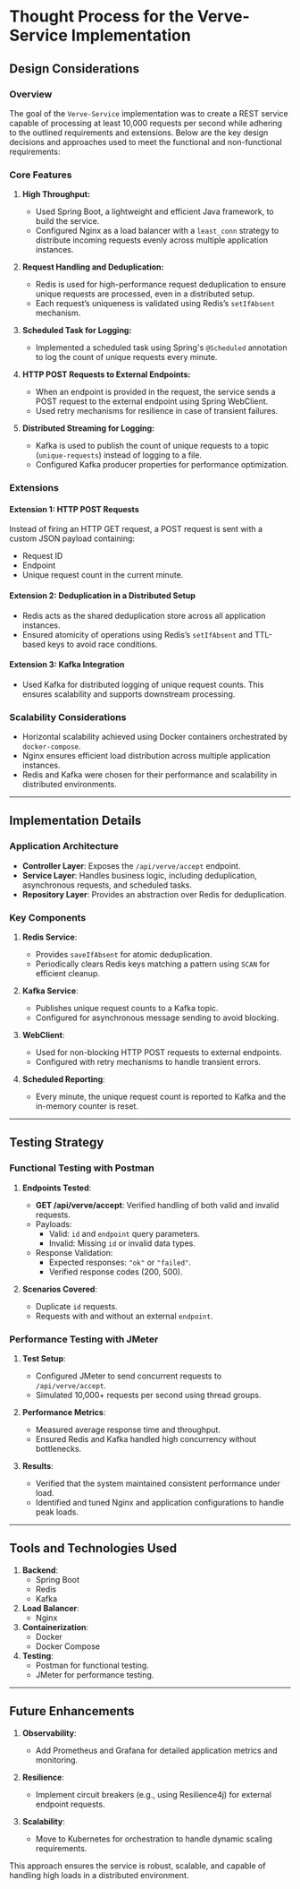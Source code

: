 # Thought Process for the Verve-Service Implementation

## Design Considerations

### Overview
The goal of the `Verve-Service` implementation was to create a REST service capable of processing at least 10,000 requests per second while adhering to the outlined requirements and extensions. Below are the key design decisions and approaches used to meet the functional and non-functional requirements:

### Core Features
1. **High Throughput:**
    - Used Spring Boot, a lightweight and efficient Java framework, to build the service.
    - Configured Nginx as a load balancer with a `least_conn` strategy to distribute incoming requests evenly across multiple application instances.

2. **Request Handling and Deduplication:**
    - Redis is used for high-performance request deduplication to ensure unique requests are processed, even in a distributed setup.
    - Each request’s uniqueness is validated using Redis’s `setIfAbsent` mechanism.

3. **Scheduled Task for Logging:**
    - Implemented a scheduled task using Spring's `@Scheduled` annotation to log the count of unique requests every minute.

4. **HTTP POST Requests to External Endpoints:**
    - When an endpoint is provided in the request, the service sends a POST request to the external endpoint using Spring WebClient.
    - Used retry mechanisms for resilience in case of transient failures.

5. **Distributed Streaming for Logging:**
    - Kafka is used to publish the count of unique requests to a topic (`unique-requests`) instead of logging to a file.
    - Configured Kafka producer properties for performance optimization.

### Extensions

#### Extension 1: HTTP POST Requests
Instead of firing an HTTP GET request, a POST request is sent with a custom JSON payload containing:
- Request ID
- Endpoint
- Unique request count in the current minute.

#### Extension 2: Deduplication in a Distributed Setup
- Redis acts as the shared deduplication store across all application instances.
- Ensured atomicity of operations using Redis’s `setIfAbsent` and TTL-based keys to avoid race conditions.

#### Extension 3: Kafka Integration
- Used Kafka for distributed logging of unique request counts. This ensures scalability and supports downstream processing.

### Scalability Considerations
- Horizontal scalability achieved using Docker containers orchestrated by `docker-compose`.
- Nginx ensures efficient load distribution across multiple application instances.
- Redis and Kafka were chosen for their performance and scalability in distributed environments.

---

## Implementation Details

### Application Architecture
- **Controller Layer**: Exposes the `/api/verve/accept` endpoint.
- **Service Layer**: Handles business logic, including deduplication, asynchronous requests, and scheduled tasks.
- **Repository Layer**: Provides an abstraction over Redis for deduplication.

### Key Components
1. **Redis Service**:
    - Provides `saveIfAbsent` for atomic deduplication.
    - Periodically clears Redis keys matching a pattern using `SCAN` for efficient cleanup.

2. **Kafka Service**:
    - Publishes unique request counts to a Kafka topic.
    - Configured for asynchronous message sending to avoid blocking.

3. **WebClient**:
    - Used for non-blocking HTTP POST requests to external endpoints.
    - Configured with retry mechanisms to handle transient errors.

4. **Scheduled Reporting**:
    - Every minute, the unique request count is reported to Kafka and the in-memory counter is reset.

---

## Testing Strategy

### Functional Testing with Postman
1. **Endpoints Tested**:
    - **GET /api/verve/accept**: Verified handling of both valid and invalid requests.
    - Payloads:
        - Valid: `id` and `endpoint` query parameters.
        - Invalid: Missing `id` or invalid data types.
    - Response Validation:
        - Expected responses: `"ok"` or `"failed"`.
        - Verified response codes (200, 500).

2. **Scenarios Covered**:
    - Duplicate `id` requests.
    - Requests with and without an external `endpoint`.

### Performance Testing with JMeter
1. **Test Setup**:
    - Configured JMeter to send concurrent requests to `/api/verve/accept`.
    - Simulated 10,000+ requests per second using thread groups.

2. **Performance Metrics**:
    - Measured average response time and throughput.
    - Ensured Redis and Kafka handled high concurrency without bottlenecks.

3. **Results**:
    - Verified that the system maintained consistent performance under load.
    - Identified and tuned Nginx and application configurations to handle peak loads.

---

## Tools and Technologies Used
1. **Backend**:
    - Spring Boot
    - Redis
    - Kafka
2. **Load Balancer**:
    - Nginx
3. **Containerization**:
    - Docker
    - Docker Compose
4. **Testing**:
    - Postman for functional testing.
    - JMeter for performance testing.

---

## Future Enhancements
1. **Observability**:
    - Add Prometheus and Grafana for detailed application metrics and monitoring.

2. **Resilience**:
    - Implement circuit breakers (e.g., using Resilience4j) for external endpoint requests.

3. **Scalability**:
    - Move to Kubernetes for orchestration to handle dynamic scaling requirements.

This approach ensures the service is robust, scalable, and capable of handling high loads in a distributed environment.

